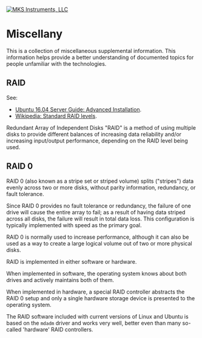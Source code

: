 [![MKS Instruments, LLC](img/mks/logo.png "MKS Instruments")](https://www.mksinst.com/)

# Miscellany

This is a collection of miscellaneous supplemental information. This information helps provide a better understanding of documented topics for people unfamiliar with the technologies.

## RAID

See:

* [Ubuntu 16.04 Server Guide: Advanced Installation](https://help.ubuntu.com/lts/serverguide/advanced-installation.html#software-raid).
* [Wikipedia: Standard RAID levels](https://en.wikipedia.org/wiki/Standard_RAID_levels).

Redundant Array of Independent Disks "RAID" is a method of using multiple disks to provide different balances of increasing data reliability and/or increasing input/output performance, depending on the RAID level being used.

## RAID 0

RAID 0 (also known as a stripe set or striped volume) splits ("stripes") data evenly across two or more disks, without parity information, redundancy, or fault tolerance. 

Since RAID 0 provides no fault tolerance or redundancy, the failure of one drive will cause the entire array to fail; as a result of having data striped across all disks, the failure will result in total data loss. This configuration is typically implemented with speed as the primary goal. 

RAID 0 is normally used to increase performance, although it can also be used as a way to create a large logical volume out of two or more physical disks.

RAID is implemented in either software or hardware.

When implemented in software, the operating system knows about both drives and actively maintains both of them. 

When implemented in hardware, a special RAID controller abstracts the RAID 0 setup and only a single hardware storage device is presented to the operating system.

The RAID software included with current versions of Linux and Ubuntu is based on the `mdadm` driver and works very well, better even than many so-called 'hardware' RAID controllers.